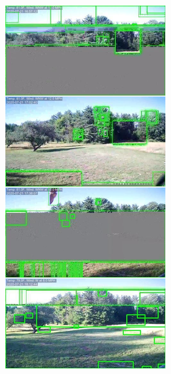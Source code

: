 ![20200721-162607-165612](in/20200721/20200721-162607-165612_0_.jpg)
![20200721-165617-172622](in/20200721/20200721-165617-172622_0_.jpg)
![20200721-172627-175632](in/20200721/20200721-172627-175632_0_.jpg)
![20200721-175637-182642](in/20200721/20200721-175637-182642_0_.jpg)
